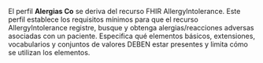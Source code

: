 El perfil **Alergias Co** se deriva del recurso FHIR AllergyIntolerance. Este perfil establece los requisitos mínimos para que el recurso AllergyIntolerance registre, busque y obtenga alergias/reacciones adversas asociadas con un paciente. Especifica qué elementos básicos, extensiones, vocabularios y conjuntos de valores DEBEN estar presentes y limita cómo se utilizan los elementos.
